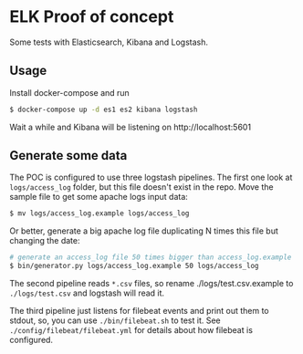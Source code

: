 # ELK Proof of concept 

Some tests with Elasticsearch, Kibana and Logstash.

## Usage

Install docker-compose and run

```sh
$ docker-compose up -d es1 es2 kibana logstash
```

Wait a while and Kibana will be listening on http://localhost:5601

## Generate some data

The POC is configured to use three logstash pipelines.  The first one look at `logs/access_log` folder, but this file doesn't exist in the repo.  Move the sample file to get some apache logs input data:

```sh
$ mv logs/access_log.example logs/access_log
```

Or better, generate a big apache log file duplicating N times this file but changing the date:

```sh
# generate an access_log file 50 times bigger than access_log.example
$ bin/generator.py logs/access_log.example 50 logs/access_log
```
The second pipeline reads `*.csv` files, so rename ./logs/test.csv.example to `./logs/test.csv` and logstash will read it.

The third pipeline just listens for filebeat events and print out them to stdout, so, you can use `./bin/filebeat.sh` to test it.  See `./config/filebeat/filebeat.yml` for details about how filebeat is configured.
